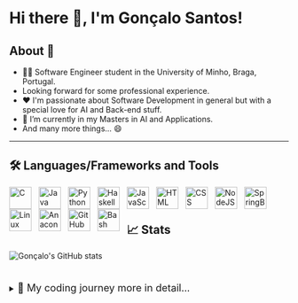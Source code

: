 # Hi there 👋, I'm Gonçalo Santos!

## About 🧐

- 👨‍💻 Software Engineer student in the University of Minho, Braga, Portugal.
- Looking forward for some professional experience.
- ❤️ I'm passionate about Software Development in general but with a special love for AI and Back-end stuff.
- 🌱 I’m currently in my Masters in AI and Applications.
- And many more things... 😄 

--- 

## 🛠️ Languages/Frameworks and Tools

<img align="left" alt="C" width="40px" style="padding-right:10px;" src="https://cdn.jsdelivr.net/gh/devicons/devicon@latest/icons/c/c-original.svg">          
<img align="left" alt="Java" width="40px" style="padding-right:10px;" src="https://cdn.jsdelivr.net/gh/devicons/devicon@latest/icons/java/java-original.svg">
<img align="left" alt="Python" width="40px" style="padding-right:10px;" src="https://cdn.jsdelivr.net/gh/devicons/devicon@latest/icons/python/python-original.svg">    
<img align="left" alt="Haskell" width="40px" style="padding-right:10px;" src="https://cdn.jsdelivr.net/gh/devicons/devicon@latest/icons/haskell/haskell-original.svg" />
<img align="left" alt="JavaScript" width="40px" style="padding-right:10px;" src="https://cdn.jsdelivr.net/gh/devicons/devicon@latest/icons/javascript/javascript-original.svg" />
<img align="left" alt="HTML" width="40px" style="padding-right:10px;" src="https://cdn.jsdelivr.net/gh/devicons/devicon@latest/icons/html5/html5-original-wordmark.svg" />
<img align="left" alt="CSS" width="40px" style="padding-right:10px;" src="https://cdn.jsdelivr.net/gh/devicons/devicon@latest/icons/css3/css3-original-wordmark.svg" />
<img align="left" alt="NodeJS" width="40px" style="padding-right:10px;" src="https://cdn.jsdelivr.net/gh/devicons/devicon@latest/icons/nodejs/nodejs-original-wordmark.svg" />          
<img align="left" alt="SpringBoot" width="40px" style="padding-right:10px;" src="https://cdn.jsdelivr.net/gh/devicons/devicon@latest/icons/spring/spring-original.svg" />
<img align="left" alt="Linux" width="40px" style="padding-right:10px;" src="https://cdn.jsdelivr.net/gh/devicons/devicon@latest/icons/linux/linux-original.svg" />
<img align="left" alt="Anaconda" width="40px" style="padding-right:10px;" src="https://cdn.jsdelivr.net/gh/devicons/devicon@latest/icons/anaconda/anaconda-original.svg" />      
<img align="left" alt="GitHub" width="40px" style="padding-right:10px;" src="https://cdn.jsdelivr.net/gh/devicons/devicon@latest/icons/github/github-original.svg" />
<img align="left" alt="Bash" width="40px" style="padding-right:10px;" src="https://cdn.jsdelivr.net/gh/devicons/devicon@latest/icons/bash/bash-original.svg" />          
<br/> 
<br/>

## 📈 Stats

![Gonçalo's GitHub stats](https://github-readme-stats.vercel.app/api?username=goncalosantos3&show_icons=true&theme=gruvbox)

# 

<details>
  <summary>
    <font size="+1">🔎 My coding journey more in detail...</font>
  </summary>
  <p>
    
    Starting from when I didn't know anything about coding, in High school, before College, I had 0 idea on how computers worked and how programs like video games 🤓 were built and how they functioned. At that time, I literraly thought that programming was magic 🪄.

    To be honest, when I entered to colleged I kinda got into Software Engeneering/Development by chance. Fortunately, in the unfolding of my course I really found a passion for what I was doing. In the present day, I like everything related with Software Engeneering from Back-end and Front-end to DevOps, but the truth is that I hold a special place for AI and Back-end related software 😄.

    Now I am at a phase of my learning that I want to gain some professional experience and the market. I am looking for opportunities to join a summer internship. So, if you can make that happen, please contact me 📞. 
  </p>
</details>

<!--
**goncalosantos3/goncalosantos3** is a ✨ _special_ ✨ repository because its `README.md` (this file) appears on your GitHub profile.

Here are some ideas to get you started:

- 🔭 I’m currently working on ...
- 🌱 I’m currently learning ...
- 👯 I’m looking to collaborate on ...
- 🤔 I’m looking for help with ...
- 💬 Ask me about ...
- 📫 How to reach me: ...
- 😄 Pronouns: ...
- ⚡ Fun fact: ...
-->
